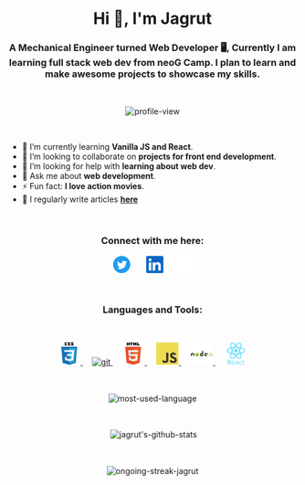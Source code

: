 <h1 align="center">Hi 👋, I'm Jagrut</h1>

<h3 align="center">A Mechanical Engineer turned Web Developer 🖥️, Currently I am learning full stack web dev from neoG Camp. I plan to learn and make awesome projects to showcase my skills.</h3>

<br>

<p align="center"> <img src="https://komarev.com/ghpvc/?username=jagrut-sharma&style=for-the-badge" alt="profile-view" /> </p>

<br>

- 🌱 I’m currently learning **Vanilla JS and React**.
- 👯 I’m looking to collaborate on **projects for front end development**.
- 🤔 I’m looking for help with **learning about web dev**.
- 💬 Ask me about **web development**.
- ⚡ Fun fact: **I love action movies**.
- 📝 I regularly write articles **[here](https://jagrut-sharma.netlify.app/blogs.html)**

<br>

<h3 align="center">Connect with me here:</h3>

<p align="center">
      <a
        href="https://twitter.com/jagrut_sharma"
        target="_blank"
        style="padding: 0.5rem"
        ><img
          align="center"
          src="./images/Twitter social icons - circle - blue.png"
          alt="jagrut_sharma"
          height="30"
          width="30"
      /></a> &nbsp;
      <a
        href="https://linkedin.com/in/jagrut-sharma"
        target="_blank"
        style="padding: 0.5rem"
        ><img
          align="center"
          src="./images/In-Blue-128.png"
          alt="linked-in-logo"
          height="30"
          width="30"
      /></a>
      <a href="#" style="padding: 0.5rem"
        ><img
          align="center"
          src="./images/GitHub-Mark-Light-120px-plus.png"
          alt="jagrut_sharma"
          height="30"
          width="30"
      /></a>
    </p>

<br>

<h3 align="center">Languages and Tools:</h3>

<br>

<p align="center">
      <a href="#" style="padding: 0.5rem">
        <img
          src="https://raw.githubusercontent.com/devicons/devicon/master/icons/css3/css3-original-wordmark.svg"
          alt="css3"
          width="40"
          height="40"
        />
      </a>
      <a href="#" style="padding: 0.5rem">
        <img
          src="https://www.vectorlogo.zone/logos/git-scm/git-scm-icon.svg"
          alt="git"
          width="40"
          height="40"
        />
      </a>
      <a href="#" style="padding: 0.5rem">
        <img
          src="https://raw.githubusercontent.com/devicons/devicon/master/icons/html5/html5-original-wordmark.svg"
          alt="html5"
          width="40"
          height="40"
        />
      </a>
      <a href="#" style="padding: 0.5rem">
        <img
          src="https://raw.githubusercontent.com/devicons/devicon/master/icons/javascript/javascript-original.svg"
          alt="javascript"
          width="40"
          height="40"
        />
      </a>
      <a href="#" style="padding: 0.5rem">
        <img
          src="https://raw.githubusercontent.com/devicons/devicon/master/icons/nodejs/nodejs-original-wordmark.svg"
          alt="nodejs"
          width="40"
          height="40"
        />
      </a>
      <a href="#" style="padding: 0.5rem">
        <img
          src="https://raw.githubusercontent.com/devicons/devicon/master/icons/react/react-original-wordmark.svg"
          alt="react"
          width="40"
          height="40"
        />
      </a>
    </p>

<br>

<p align="center"><img align="center" src="https://github-readme-stats.vercel.app/api/top-langs?username=jagrut-sharma&show_icons=true&locale=en&layout=compact" alt="most-used-language" /></p>

<br>

<p align = "center">&nbsp;<img align="center" src="https://github-readme-stats.vercel.app/api?username=jagrut-sharma&show_icons=true&locale=en" alt="jagrut's-github-stats" /></p>

<br>

<p align="center"><img align="center" src="https://github-readme-streak-stats.herokuapp.com/?user=jagrut-sharma&" alt="ongoing-streak-jagrut" /></p>

